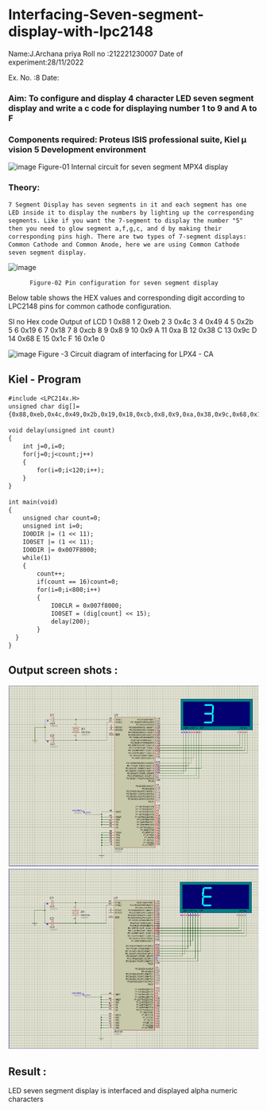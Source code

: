 # Interfacing-Seven-segment-display-with-lpc2148

Name:J.Archana priya
Roll no :212221230007
Date of experiment:28/11/2022



Ex. No. :8
Date: 
 

### Aim: To configure and display 4 character LED seven segment display and write a c code for displaying number 1 to 9 and A to F 
### Components required: Proteus ISIS professional suite, Kiel μ vision 5 Development environment 
 ![image](https://user-images.githubusercontent.com/36288975/201021692-efa39349-1a3c-4737-aadc-1843b954c78d.png)
Figure-01 Internal circuit for seven segment MPX4 display



### Theory: 
	7 Segment Display has seven segments in it and each segment has one LED inside it to display the numbers by lighting up the corresponding segments. Like if you want the 7-segment to display the number "5" then you need to glow segment a,f,g,c, and d by making their corresponding pins high. There are two types of 7-segment displays: Common Cathode and Common Anode, here we are using Common Cathode seven segment display.
   ![image](https://user-images.githubusercontent.com/36288975/201021740-565b47cd-26d8-4e54-a092-eef7a0a85278.png)
 
          Figure-02 Pin configuration for seven segment display  


Below table shows the HEX values and corresponding digit according to LPC2148 pins for common cathode configuration.



Sl no 	Hex code 	Output of LCD
1	0x88	1
2	0xeb	2
3	0x4c	3
4	0x49	4
5	0x2b	5
6	0x19	6
7	0x18	7
8	0xcb	8
9	0x8	9
10	0x9	A
11	0xa	B
12	0x38	C
13	0x9c	D
14	0x68	E
15	0x1c 	F
16	0x1e	0

 

![image](https://user-images.githubusercontent.com/36288975/201021930-7efe2b15-b0de-4d52-b87d-329fe6b91c89.png)
        Figure -3 Circuit diagram of interfacing for LPX4 - CA

## Kiel - Program 
```
#include <LPC214x.H>
unsigned char dig[]= {0x88,0xeb,0x4c,0x49,0x2b,0x19,0x18,0xcb,0x8,0x9,0xa,0x38,0x9c,0x68,0x1c,0x1e};

void delay(unsigned int count)
{
	int j=0,i=0;
	for(j=0;j<count;j++)
	{
		for(i=0;i<120;i++);
	}
}

int main(void)
{
	unsigned char count=0;
	unsigned int i=0;
	IO0DIR |= (1 << 11);
	IO0SET |= (1 << 11);
	IO0DIR |= 0x007F8000;
	while(1)
	{
		count++;
		if(count == 16)count=0;
		for(i=0;i<800;i++)
		{
			IO0CLR = 0x007f8000;
			IO0SET = (dig[count] << 15);
			delay(200);
		}
  }
}
```

 

##  Output screen shots :
![81](./81.png)
![822](./822.png)
## Result :
LED seven segment display is interfaced and displayed alpha numeric characters 

